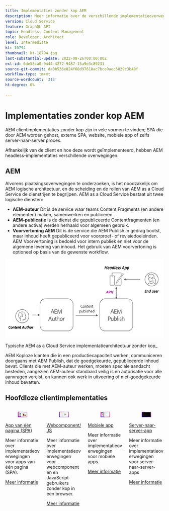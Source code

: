 ```yaml
---
title: Implementaties zonder kop AEM
description: Meer informatie over de verschillende implementatieoverwegingen voor AEM Headless-apps.
version: Cloud Service
feature: GraphQL API
topic: Headless, Content Management
role: Developer, Architect
level: Intermediate
kt: 10794
thumbnail: kt-10794.jpg
last-substantial-update: 2022-08-26T00:00:00Z
exl-id: 6de58ca0-9444-4272-9487-15a9e3c89231
source-git-commit: da0b536e824f68d97618ac7bce9aec5829c3b48f
workflow-type: tm+mt
source-wordcount: '315'
ht-degree: 0%

---
```


# Implementaties zonder kop AEM

AEM clientimplementaties zonder kop zijn in vele vormen te vinden; SPA die door AEM worden gehost, externe SPA, website, mobiele app of zelfs server-naar-server proces.

Afhankelijk van de client en hoe deze wordt geïmplementeerd, hebben AEM headless-implementaties verschillende overwegingen.

## AEM

Alvorens plaatsingsoverwegingen te onderzoeken, is het noodzakelijk om AEM logische architectuur, en de scheiding en de rollen van AEM as a Cloud Service de dienstrijen te begrijpen. AEM as a Cloud Service bestaat uit twee logische diensten:

+ __AEM-auteur__ Dit is de service waar teams Content Fragments (en andere elementen) maken, samenwerken en publiceren.
+ __AEM-publicatie__ is de dienst die gepubliceerde Contentfragmenten (en andere activa) werden herhaald voor algemeen gebruik.
+ __Voorvertoning AEM__ Dit is de service die AEM Publish in gedrag bootst, maar inhoud heeft gepubliceerd voor voorproef- of revisiedoeleinden. AEM Voorvertoning is bedoeld voor intern publiek en niet voor de algemene levering van inhoud. Het gebruik van AEM voorvertoning is optioneel op basis van de gewenste workflow.

![AEM](./assets/overview/aem-service-architecture.png)

Typische AEM as a Cloud Service implementatiearchitectuur zonder kop_

AEM Koploze klanten die in een productiecapaciteit werken, communiceren doorgaans met AEM Publish, dat de goedgekeurde, gepubliceerde inhoud bevat. Clients die met AEM-auteur werken, moeten speciale aandacht besteden, aangezien AEM-auteur standaard veilig is en autorisatie voor alle aanvragen vereist, en kunnen ook werk in uitvoering of niet-goedgekeurde inhoud bevatten.

## Hoofdloze clientimplementaties

<div class="columns is-multiline">
    <!-- Single-page App (SPA) -->
    <div class="column is-half-tablet is-half-desktop is-one-third-widescreen" aria-label="Single-page App (SPA)" tabindex="0">
       <div class="card">
           <div class="card-image">
               <figure class="image is-16by9">
                   <a href="./spa.md" title="App van één pagina (SPA)" tabindex="-1">
                       <img class="is-bordered-r-small" src="./assets/spa/spa-card.png" alt="Apps van één pagina (SPA)">
                   </a>
               </figure>
           </div>
           <div class="card-content is-padded-small">
               <div class="content">
                   <p class="headline is-size-6 has-text-weight-bold"><a href="./spa.md" title="App van één pagina (SPA)">App van één pagina (SPA)</a></p>
                   <p class="is-size-6">Meer informatie over implementatieoverwegingen voor apps van één pagina (SPA).</p>
                   <a href="./spa.md" class="spectrum-Button spectrum-Button--outline spectrum-Button--primary spectrum-Button--sizeM">
                       <span class="spectrum-Button-label has-no-wrap has-text-weight-bold">Meer informatie</span>
                   </a>
               </div>
           </div>
       </div>
    </div>
<!-- Web component/JS -->
<div class="column is-half-tablet is-half-desktop is-one-third-widescreen" aria-label="Web component/JS" tabindex="0">
   <div class="card">
       <div class="card-image">
           <figure class="image is-16by9">
               <a href="./web-component.md" title="Webcomponent/JS" tabindex="-1">
                   <img class="is-bordered-r-small" src="./assets/web-component/web-component-card.png" alt="Webcomponent/JS">
               </a>
           </figure>
       </div>
       <div class="card-content is-padded-small">
           <div class="content">
               <p class="headline is-size-6 has-text-weight-bold"><a href="./web-component.md" title="Webcomponent/JS">Webcomponent/JS</a></p>
               <p class="is-size-6">Meer informatie over implementatieoverwegingen voor webcomponenten en JavaScript-gebruikers zonder kop in een browser.</p>
               <a href="./web-component.md" class="spectrum-Button spectrum-Button--outline spectrum-Button--primary spectrum-Button--sizeM">
                   <span class="spectrum-Button-label has-no-wrap has-text-weight-bold">Meer informatie</span>
               </a>
           </div>
       </div>
   </div>
</div>
<!-- Mobile apps -->
<div class="column is-half-tablet is-half-desktop is-one-third-widescreen" aria-label="Mobile apps" tabindex="0">
   <div class="card">
       <div class="card-image">
           <figure class="image is-16by9">
               <a href="./mobile.md" title="Mobiele apps" tabindex="-1">
                   <img class="is-bordered-r-small" src="./assets/mobile/mobile-card.png" alt="Mobiele apps">
               </a>
           </figure>
       </div>
       <div class="card-content is-padded-small">
           <div class="content">
               <p class="headline is-size-6 has-text-weight-bold"><a href="./mobile.md" title="Mobiele apps">Mobiele app</a></p>
               <p class="is-size-6">Meer informatie over implementatieoverwegingen voor mobiele apps.</p>
               <a href="./mobile.md" class="spectrum-Button spectrum-Button--outline spectrum-Button--primary spectrum-Button--sizeM">
                   <span class="spectrum-Button-label has-no-wrap has-text-weight-bold">Meer informatie</span>
               </a>
           </div>
       </div>
   </div>
</div>
<!-- Server-to-server apps -->
<div class="column is-half-tablet is-half-desktop is-one-third-widescreen" aria-label="Server-to-server apps" tabindex="0">
   <div class="card">
       <div class="card-image">
           <figure class="image is-16by9">
               <a href="./server-to-server.md" title="Server-naar-server apps" tabindex="-1">
                   <img class="is-bordered-r-small" src="./assets/server-to-server/server-to-server-card.png" alt="Server-naar-server apps">
               </a>
           </figure>
       </div>
       <div class="card-content is-padded-small">
           <div class="content">
               <p class="headline is-size-6 has-text-weight-bold"><a href="./server-to-server.md" title="Server-naar-server apps">Server-naar-server-app</a></p>
               <p class="is-size-6">Meer informatie over implementatieoverwegingen voor server-naar-server-apps</p>
               <a href="./server-to-server.md" class="spectrum-Button spectrum-Button--outline spectrum-Button--primary spectrum-Button--sizeM">
                   <span class="spectrum-Button-label has-no-wrap has-text-weight-bold">Meer informatie</span>
               </a>
           </div>
       </div>
   </div>
</div>
</div>
